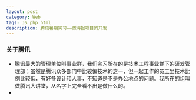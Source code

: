 ```yaml
---
layout: post
category: Web
tags: JS php html
description: 腾讯暑期实习——微海报项目的开发
---
```


### 关于腾讯

  * 腾讯最大的管理单位叫事业群，我们实习所在的是技术工程事业群下的研发管理部；虽然是腾讯众多部门中比较偏技术的之一，但一起工作的员工里技术比例比较低，有好多设计和人事，不知道是不是办公地点的问题。我所在的组叫做腾讯大讲堂，从名字上完全看不出是做什么的。
  * 
